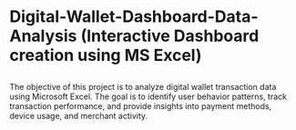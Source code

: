 # Digital-Wallet-Dashboard-Data-Analysis (Interactive Dashboard creation using MS Excel)
## 
The objective of this project is to analyze digital wallet transaction data using Microsoft Excel. The goal is to identify user behavior patterns, track transaction performance, and provide insights into payment methods, device usage, and merchant activity.
